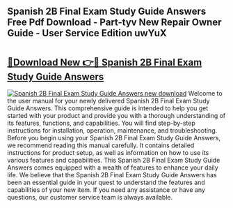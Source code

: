 ## Spanish 2B Final Exam Study Guide Answers Free Pdf Download - Part-tyv New Repair Owner Guide - User Service Edition uwYuX

# <h2><a href="http://bc67983.oget.top/?id=Spanish+2B+Final+Exam+Study+Guide+Answers">🔗Download New 👉🔴 Spanish 2B Final Exam Study Guide Answers</a></h2>

[![Spanish 2B Final Exam Study Guide Answers new download](https://i.imgur.com/5g1atiW.png)](http://bc67983.oget.top/?id=Spanish+2B+Final+Exam+Study+Guide+Answers)
Welcome to the user manual for your newly delivered Spanish 2B Final Exam Study Guide Answers. This comprehensive guide is intended to help you get started with your product and provide you with a thorough understanding of its features, functions, and capabilities. You will find step-by-step instructions for installation, operation, maintenance, and troubleshooting. Before you begin using your Spanish 2B Final Exam Study Guide Answers, we recommend reading this manual carefully. It contains detailed instructions for product setup, as well as information on how to use its various features and capabilities. This Spanish 2B Final Exam Study Guide Answers comes equipped with a wealth of features to enhance your daily life. We believe that the Spanish 2B Final Exam Study Guide Answers has been an essential guide in your quest to understand the features and capabilities of your new item. If you need any assistance or have any questions, our customer service team is always available.
